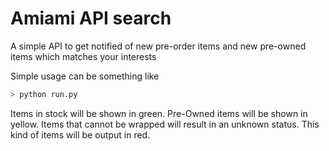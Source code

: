 # Amiami API search 

A simple API to get notified of new pre-order items and new pre-owned items which matches your interests

Simple usage can be something like

```bash
> python run.py
```
Items in stock will be shown in green.
Pre-Owned items will be shown in yellow.
Items that cannot be wrapped will result in an unknown status. This kind of items will be output in red.


